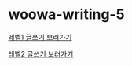 # woowa-writing-5

[레벨1 글쓰기 보러가기](https://github.com/kangyeongmin/woowa-writing-5/blob/37d64b0c9c3872879ff5a80fc5f086ef87427594/level1.md)

[레벨2 글쓰기 보러가기]()
